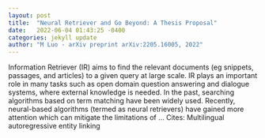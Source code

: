 ```yaml
---
layout: post
title:  "Neural Retriever and Go Beyond: A Thesis Proposal"
date:   2022-06-04 01:43:25 -0400
categories: jekyll update
author: "M Luo - arXiv preprint arXiv:2205.16005, 2022"
---
```

Information Retriever (IR) aims to find the relevant documents (eg snippets, passages, and articles) to a given query at large scale. IR plays an important role in many tasks such as open domain question answering and dialogue systems, where external knowledge is needed. In the past, searching algorithms based on term matching have been widely used. Recently, neural-based algorithms (termed as neural retrievers) have gained more attention which can mitigate the limitations of … Cites: ‪Multilingual autoregressive entity linking‬